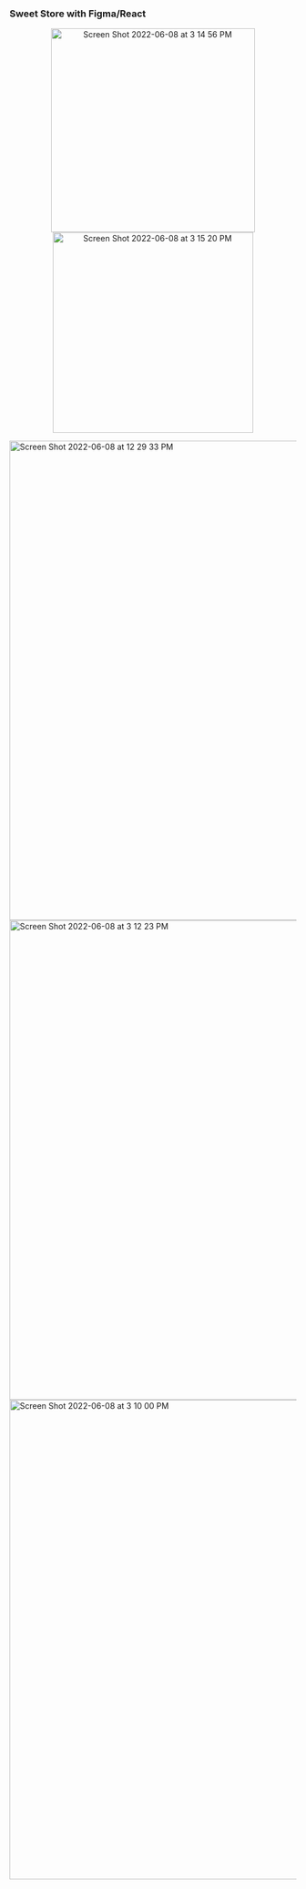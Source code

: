 <h3>Sweet Store with Figma/React </h3>
<!-- 2022 -->



<p align="center">
<img width="358" alt="Screen Shot 2022-06-08 at 3 14 56 PM" src="https://user-images.githubusercontent.com/71366662/172726929-bf4f3455-e12d-4d7c-bee5-7f630f17593d.png"><img width="352" alt="Screen Shot 2022-06-08 at 3 15 20 PM" src="https://user-images.githubusercontent.com/71366662/172728227-182fa01d-ccc5-4c86-a38f-c888dc5e8aa0.png">
</p>

<img width="842" alt="Screen Shot 2022-06-08 at 12 29 33 PM" src="https://user-images.githubusercontent.com/71366662/172726187-cef32c4e-d89c-4d5d-9e8d-1dba4814f613.png">



<img width="842" alt="Screen Shot 2022-06-08 at 3 12 23 PM" src="https://user-images.githubusercontent.com/71366662/172726460-459b1eec-1891-4a23-b253-b850f0b84246.png">




<img width="842" alt="Screen Shot 2022-06-08 at 3 10 00 PM" src="https://user-images.githubusercontent.com/71366662/172726217-9587261d-65ed-4f92-af60-3ef70d0d73f1.png">

